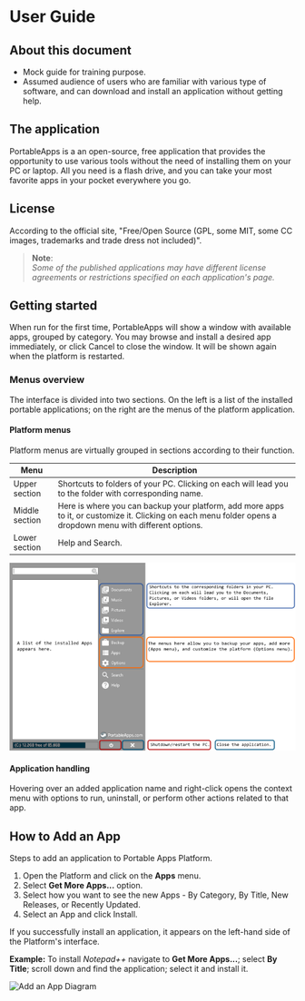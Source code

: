 # User Guide

## About this document

* Mock guide for training purpose.
* Assumed audience of users who are familiar with various type of software, and can download and install an application without getting help.

## The application

PortableApps is a an open-source, free application that provides the opportunity to use various tools without the need of installing them on your PC or laptop. All you need is a flash drive, and you can take your most favorite apps in your pocket everywhere you go.

## License

According to the official site, "Free/Open Source (GPL, some MIT, some CC images, trademarks and trade dress not included)".

>**Note**:<br>*Some of the published applications may have different license agreements or restrictions specified on each application's page.*

## Getting started

When run for the first time, PortableApps will show a window with available apps, grouped by category. You may browse and install a desired app immediately, or click Cancel to close the window. It will be shown again when the platform is restarted.

### Menus overview

The interface is divided into two sections. On the left is a list of the installed portable applications; on the right are the menus of the platform application.

#### Platform menus

Platform menus are virtually grouped in sections according to their function.

| Menu | Description |
| -------------- | -------------- |
| Upper section | Shortcuts to folders of your PC. Clicking on each will lead you to the folder with corresponding name. |
| Middle section | Here is where you can backup your platform, add more apps to it, or customize it. Clicking on each menu folder opens a dropdown menu with different options.|
| Lower section | Help and Search. |

![Menus image](Images/PortableAppMenus.png)

#### Application handling

Hovering over an added application name and right-click opens the context menu with options to run, uninstall, or perform other actions related to that app.

## How to Add an App

Steps to add an application to Portable Apps Platform.

1. Open the Platform and click on the **Apps** menu.
2. Select **Get More Apps...** option.
3. Select how you want to see the new Apps - By Category, By Title, New Releases, or Recently Updated.
4. Select an App and click Install.

If you successfully install an application, it appears on the left-hand side of the Platform's interface.

**Example:** To install *Notepad++* navigate to **Get More Apps...**; select **By Title**; scroll down and find the application; select it and install it.

![Add an App Diagram](../WritingPortfolio/Images/AddAnAppInfographic_v2.png)
